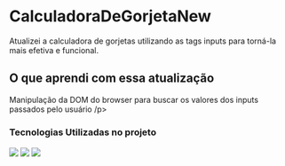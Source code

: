 # CalculadoraDeGorjetaNew
Atualizei a calculadora de gorjetas utilizando as tags inputs para torná-la mais efetiva e funcional.

<h2>O que aprendi com essa atualização</h2>
<p>
  Manipulação da DOM do browser para buscar os valores dos inputs passados pelo usuário
/p>
<h3>Tecnologias Utilizadas no projeto</h3>
<img align="center" src="https://img.shields.io/badge/HTML5-E34F26?style=for-the-badge&logo=html5&logoColor=white"> <img align="center" src="https://img.shields.io/badge/CSS3-1572B6?style=for-the-badge&logo=css3&logoColor=white"> <img align="center" src="https://img.shields.io/badge/JavaScript-F7DF1E?style=for-the-badge&logo=javascript&logoColor=black">

